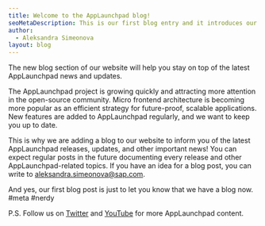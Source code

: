 ```yaml
---
title: Welcome to the AppLaunchpad blog!
seoMetaDescription: This is our first blog entry and it introduces our new blog section.
author:
  - Aleksandra Simeonova
layout: blog
---
```


The new blog section of our website will help you stay on top of the latest AppLaunchpad news and updates.
<!-- Excerpt -->

The AppLaunchpad project is growing quickly and attracting more attention in the open-source community. Micro frontend architecture is becoming more popular as an efficient strategy for future-proof, scalable applications. New features are added to AppLaunchpad regularly, and we want to keep you up to date.

This is why we are adding a blog to our website to inform you of the latest AppLaunchpad releases, updates, and other important news! You can expect regular posts in the future documenting every release and other AppLaunchpad-related topics. If you have an idea for a blog post, you can write to aleksandra.simeonova@sap.com.

And yes, our first blog post is just to let you know that we have a blog now. #meta #nerdy

P.S. Follow us on [Twitter](https://twitter.com/applaunchpadprojectio?lang=en) and [YouTube](https://www.youtube.com/channel/UC5WsYsHapDlg2K3iXS4n4AQ) for more AppLaunchpad content.